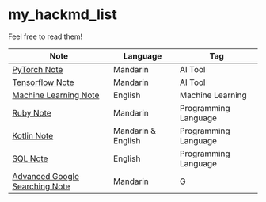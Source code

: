 # my_hackmd_list
Feel free to read them!

Note | Language | Tag
--- | --- | ---
[PyTorch Note](https://hackmd.io/@RczvJVpnTc-8XMQk2BnHtw/rJ8NpwMmI) | Mandarin | AI Tool
[Tensorflow Note](https://hackmd.io/@RczvJVpnTc-8XMQk2BnHtw/H1kg3dHIf) | Mandarin | AI Tool
[Machine Learning Note](https://hackmd.io/@RczvJVpnTc-8XMQk2BnHtw/r1DK2GJeM) | English | Machine Learning
[Ruby Note](https://hackmd.io/@RczvJVpnTc-8XMQk2BnHtw/H1COKA6z7) | Mandarin | Programming Language
[Kotlin Note](https://hackmd.io/@RczvJVpnTc-8XMQk2BnHtw/SyN6BBxAb) | Mandarin & English | Programming Language
[SQL Note](https://hackmd.io/@RczvJVpnTc-8XMQk2BnHtw/BkqxxOqJM) | English | Programming Language
[Advanced Google Searching Note](https://hackmd.io/@RczvJVpnTc-8XMQk2BnHtw/rJ8NpwMmI) | Mandarin | G
